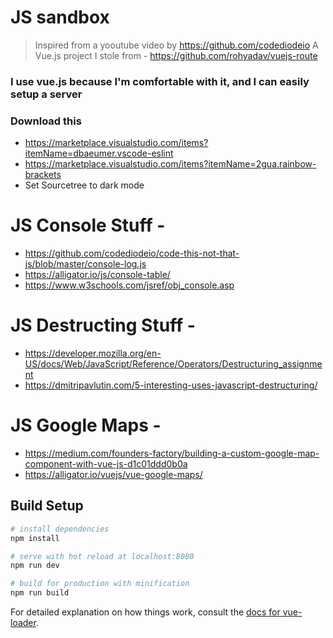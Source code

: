 # JS sandbox

> Inspired from a yooutube video by https://github.com/codediodeio
> A Vue.js project I stole from - https://github.com/rohyadav/vuejs-route

### I use vue.js because I'm comfortable with it, and I can easily setup a server

### Download this

-   https://marketplace.visualstudio.com/items?itemName=dbaeumer.vscode-eslint
-   https://marketplace.visualstudio.com/items?itemName=2gua.rainbow-brackets
-   Set Sourcetree to dark mode

# JS Console Stuff -

-   https://github.com/codediodeio/code-this-not-that-js/blob/master/console-log.js
-   https://alligator.io/js/console-table/
-   https://www.w3schools.com/jsref/obj_console.asp

# JS Destructing Stuff -

-   https://developer.mozilla.org/en-US/docs/Web/JavaScript/Reference/Operators/Destructuring_assignment
-   https://dmitripavlutin.com/5-interesting-uses-javascript-destructuring/

# JS Google Maps -

-   https://medium.com/founders-factory/building-a-custom-google-map-component-with-vue-js-d1c01ddd0b0a
-   https://alligator.io/vuejs/vue-google-maps/

## Build Setup

```bash
# install dependencies
npm install

# serve with hot reload at localhost:8080
npm run dev

# build for production with minification
npm run build
```

For detailed explanation on how things work, consult the [docs for vue-loader](http://vuejs.github.io/vue-loader).
